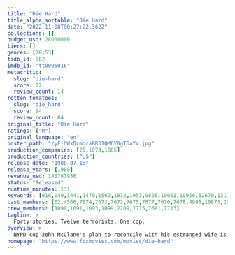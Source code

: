 ```yaml
---
title: "Die Hard"
title_alpha_sortable: "Die Hard"
date: "2022-11-08T00:27:22.362Z"
collections: []
budget_usd: 28000000
tiers: []
genres: [28,53]
tsdb_id: 562
imdb_id: "tt0095016"
metacritic:
  slug: "die-hard"
  score: 72
  review_count: 14
rotten_tomatoes:
  slug: "die_hard"
  score: 94
  review_count: 84
original_title: "Die Hard"
ratings: ["R"]
original_language: "en"
poster_path: "/yFihWxQcmqcaBR31QM6Y8gT6aYV.jpg"
production_companies: [25,1073,1885]
production_countries: ["US"]
release_date: "1988-07-15"
release_years: [1988]
revenue_usd: 140767956
status: "Released"
runtime_minutes: 131
keywords: [818,949,1441,1470,1562,1812,1953,9826,10051,10950,12670,13116,159710,162914,208289,219404,260283,299460]
cast_members: [62,4566,7674,7673,7672,7675,7677,7676,7678,4995,10673,2055]
crew_members: [1090,1091,1093,1099,2209,7715,7681,7713]
tagline: >
  Forty stories. Twelve terrorists. One cop.
overview: >
  NYPD cop John McClane's plan to reconcile with his estranged wife is thrown for a serious loop when, minutes after he arrives at her office, the entire building is overtaken by a group of terrorists. With little help from the LAPD, wisecracking McClane sets out to single-handedly rescue the hostages and bring the bad guys down.
homepage: "https://www.foxmovies.com/movies/die-hard"
---
```


